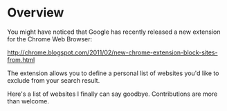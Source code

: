 Overview
========

You might have noticed that Google has recently released a new extension for the Chrome Web Browser:

http://chrome.blogspot.com/2011/02/new-chrome-extension-block-sites-from.html

The extension allows you to define a personal list of websites you'd like to exclude from your search result.

Here's a list of websites I finally can say goodbye. Contributions are more than welcome.